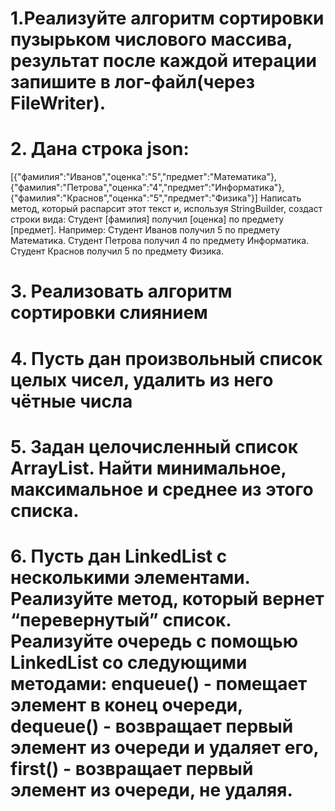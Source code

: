 # 1.Реализуйте алгоритм сортировки пузырьком числового массива, результат после каждой итерации запишите в лог-файл(через FileWriter).
# 2. Дана строка json:
[{"фамилия":"Иванов","оценка":"5","предмет":"Математика"}, {"фамилия":"Петрова","оценка":"4","предмет":"Информатика"}, {"фамилия":"Краснов","оценка":"5","предмет":"Физика"}]
Написать метод, который распарсит этот текст и, используя StringBuilder, создаст строки вида:
Студент [фамилия] получил [оценка] по предмету [предмет]. Например:
Студент Иванов получил 5 по предмету Математика.
Студент Петрова получил 4 по предмету Информатика.
Студент Краснов получил 5 по предмету Физика.
# 3. Реализовать алгоритм сортировки слиянием
# 4. Пусть дан произвольный список целых чисел, удалить из него чётные числа
# 5. Задан целочисленный список ArrayList. Найти минимальное, максимальное и среднее из этого списка.
# 6. Пусть дан LinkedList с несколькими элементами. Реализуйте метод, который вернет “перевернутый” список. Реализуйте очередь с помощью LinkedList со следующими методами: enqueue() - помещает элемент в конец очереди, dequeue() - возвращает первый элемент из очереди и удаляет его, first() - возвращает первый элемент из очереди, не удаляя.
